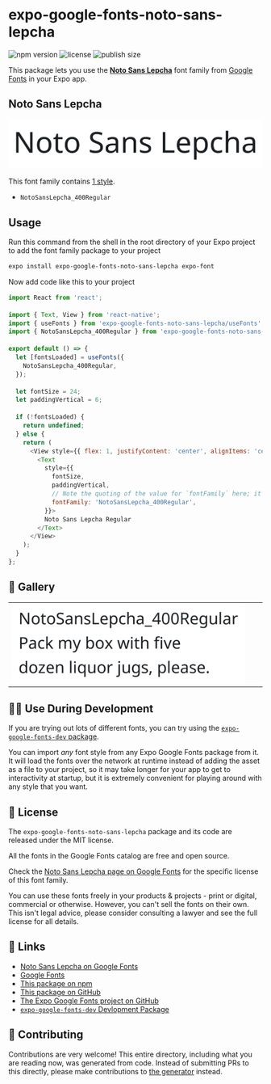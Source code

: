 # expo-google-fonts-noto-sans-lepcha

![npm version](https://flat.badgen.net/npm/v/expo-google-fonts-noto-sans-lepcha)
![license](https://flat.badgen.net/github/license/expo/google-fonts)
![publish size](https://flat.badgen.net/packagephobia/install/expo-google-fonts-noto-sans-lepcha)

This package lets you use the [**Noto Sans Lepcha**](https://fonts.google.com/specimen/Noto+Sans+Lepcha) font family from [Google Fonts](https://fonts.google.com/) in your Expo app.

## Noto Sans Lepcha

![Noto Sans Lepcha](./font-family.png)

This font family contains [1 style](#-gallery).

- `NotoSansLepcha_400Regular`

## Usage

Run this command from the shell in the root directory of your Expo project to add the font family package to your project
```sh
expo install expo-google-fonts-noto-sans-lepcha expo-font
```

Now add code like this to your project
```js
import React from 'react';

import { Text, View } from 'react-native';
import { useFonts } from 'expo-google-fonts-noto-sans-lepcha/useFonts';
import { NotoSansLepcha_400Regular } from 'expo-google-fonts-noto-sans-lepcha/400Regular';

export default () => {
  let [fontsLoaded] = useFonts({
    NotoSansLepcha_400Regular,
  });

  let fontSize = 24;
  let paddingVertical = 6;

  if (!fontsLoaded) {
    return undefined;
  } else {
    return (
      <View style={{ flex: 1, justifyContent: 'center', alignItems: 'center' }}>
        <Text
          style={{
            fontSize,
            paddingVertical,
            // Note the quoting of the value for `fontFamily` here; it expects a string!
            fontFamily: 'NotoSansLepcha_400Regular',
          }}>
          Noto Sans Lepcha Regular
        </Text>
      </View>
    );
  }
};

```

## 🔡 Gallery


||||
|-|-|-|
|![NotoSansLepcha_400Regular](.//400Regular/NotoSansLepcha_400Regular.ttf.png)||||


## 👩‍💻 Use During Development

If you are trying out lots of different fonts, you can try using the [`expo-google-fonts-dev` package](https://github.com/freeboub/google-fonts/tree/master/font-packages/dev#readme).

You can import *any* font style from any Expo Google Fonts package from it. It will load the fonts
over the network at runtime instead of adding the asset as a file to your project, so it may take longer
for your app to get to interactivity at startup, but it is extremely convenient
for playing around with any style that you want.

## 📖 License

The `expo-google-fonts-noto-sans-lepcha` package and its code are released under the MIT license.

All the fonts in the Google Fonts catalog are free and open source.

Check the [Noto Sans Lepcha page on Google Fonts](https://fonts.google.com/specimen/Noto+Sans+Lepcha) for the specific license of this font family.

You can use these fonts freely in your products & projects - print or digital, commercial or otherwise. However, you can't sell the fonts on their own. This isn't legal advice, please consider consulting a lawyer and see the full license for all details.

## 🔗 Links

- [Noto Sans Lepcha on Google Fonts](https://fonts.google.com/specimen/Noto+Sans+Lepcha)
- [Google Fonts](https://fonts.google.com/)
- [This package on npm](https://www.npmjs.com/package/expo-google-fonts-noto-sans-lepcha)
- [This package on GitHub](https://github.com/freeboub/google-fonts/tree/master/font-packages/noto-sans-lepcha)
- [The Expo Google Fonts project on GitHub](https://github.com/freeboub/google-fonts)
- [`expo-google-fonts-dev` Devlopment Package](https://github.com/freeboub/google-fonts/tree/master/font-packages/dev)

## 🤝 Contributing

Contributions are very welcome! This entire directory, including what you are reading now, was generated from code. Instead of submitting PRs to this directly, please make contributions to [the generator](https://github.com/freeboub/google-fonts/tree/master/packages/generator) instead.
